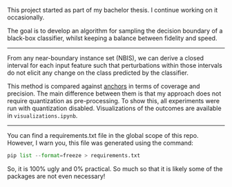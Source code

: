 This project started as part of my bachelor thesis. I continue working on it occasionally.

The goal is to develop an algorithm for sampling the decision boundary of a black-box classifier, whilst keeping a balance between fidelity and speed.

---

From any near-boundary instance set (NBIS), we can derive a closed interval for each input feature such that perturbations within those intervals do not elicit any change on the class predicted by the classifier.

This method is compared against [anchors](https://github.com/marcotcr/anchor/tree/master) in terms of coverage and precision. The main difference between them is that my approach does not require quantization as pre-processing. To show this, all experiments were run with quantization disabled. Visualizations of the outcomes are available in `visualizations.ipynb`.

---

You can find a requirements.txt file in the global scope of this repo. However, I warn you, this file was generated using the command:

```python
pip list --format=freeze > requirements.txt
```

So, it is 100% ugly and 0% practical. So much so that it is likely some of the packages are not even necessary!
